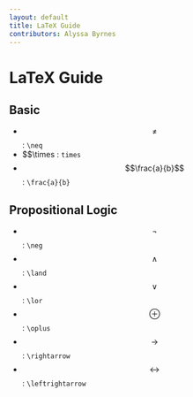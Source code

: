 ```yaml
---
layout: default
title: LaTeX Guide
contributors: Alyssa Byrnes
---
```


# LaTeX Guide

## Basic
* $$\neq$$ : `\neq`
* $$\times : `times`
* $$\frac{a}{b}$$ : `\frac{a}{b}`

## Propositional Logic
* $$\neg$$ : `\neg`
* $$\land$$ : `\land`
* $$\lor$$ : `\lor`
* $$\oplus$$ : `\oplus`
* $$\rightarrow$$ : `\rightarrow`
* $$\leftrightarrow$$ : `\leftrightarrow`

